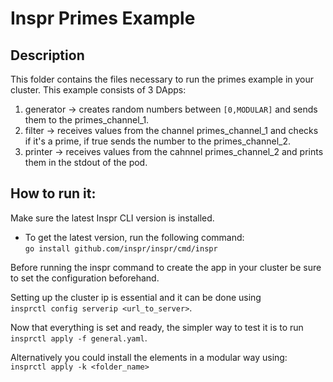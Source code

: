 # Inspr Primes Example

## Description

This folder contains the files necessary to run the primes example in your cluster. This example consists of 3 DApps:

1. generator -> creates random numbers between `[0,MODULAR]` and sends them to the primes_channel_1.
2. filter -> receives values from the channel primes_channel_1 and checks if it's a prime, if true sends the number to the primes_channel_2.
3. printer -> receives values from the cahnnel primes_channel_2 and prints them in the stdout of the pod.

## How to run it:

Make sure the latest Inspr CLI version is installed.

- To get the latest version, run the following command:  
  `go install github.com/inspr/inspr/cmd/inspr`

Before running the inspr command to create the app in your cluster be sure to set the configuration beforehand.

Setting up the cluster ip is essential and it can be done using \
 `insprctl config serverip <url_to_server>`.

Now that everything is set and ready, the simpler way to test it is to run \
`insprctl apply -f general.yaml`.

Alternatively you could install the elements in a modular way using:\
`insprctl apply -k <folder_name>`
